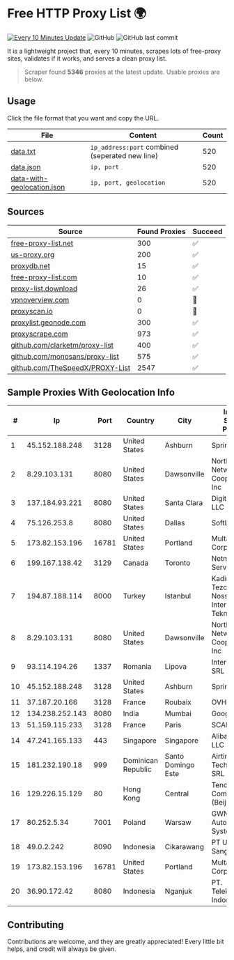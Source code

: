 
# Free HTTP Proxy List 🌍

[![Every 10 Minutes Update](https://github.com/mertguvencli/http-proxy-list/actions/workflows/main.yml/badge.svg?branch=main)](https://github.com/mertguvencli/http-proxy-list/actions/workflows/main.yml)
![GitHub](https://img.shields.io/github/license/mertguvencli/http-proxy-list)
![GitHub last commit](https://img.shields.io/github/last-commit/mertguvencli/http-proxy-list)

It is a lightweight project that, every 10 minutes, scrapes lots of free-proxy sites, validates if it works, and serves a clean proxy list.


> Scraper found **5346** proxies at the latest update. Usable proxies are below.

## Usage

Click the file format that you want and copy the URL.


|File|Content|Count|
|----|-------|-----|
|[data.txt](https://raw.githubusercontent.com/mertguvencli/http-proxy-list/main/proxy-list/data.txt)|`ip_address:port` combined (seperated new line)|520|
|[data.json](https://raw.githubusercontent.com/mertguvencli/http-proxy-list/main/proxy-list/data.json)|`ip, port`|520|
|[data-with-geolocation.json](https://raw.githubusercontent.com/mertguvencli/http-proxy-list/main/proxy-list/data-with-geolocation.json)|`ip, port, geolocation`|520|

## Sources

|Source|Found Proxies|Succeed|
|------|-------------|-------|
|[free-proxy-list.net](https://free-proxy-list.net)|300|✅|
|[us-proxy.org](https://www.us-proxy.org)|200|✅|
|[proxydb.net](http://proxydb.net)|15|✅|
|[free-proxy-list.com](https://free-proxy-list.com/?page=&port=&type%5B%5D=http&type%5B%5D=https&up_time=0&search=Search)|10|✅|
|[proxy-list.download](https://www.proxy-list.download/HTTP)|26|✅|
|[vpnoverview.com](https://vpnoverview.com/privacy/anonymous-browsing/free-proxy-servers)|0|🚫|
|[proxyscan.io](https://www.proxyscan.io)|0|🚫|
|[proxylist.geonode.com](https://proxylist.geonode.com/api/proxy-list?limit=300&page=1&sort_by=lastChecked&sort_type=desc&protocols=http,https)|300|✅|
|[proxyscrape.com](https://api.proxyscrape.com/v2/?request=displayproxies&protocol=http&timeout=10000&country=all&ssl=all&anonymity=all)|973|✅|
|[github.com/clarketm/proxy-list](https://raw.githubusercontent.com/clarketm/proxy-list/master/proxy-list-raw.txt)|400|✅|
|[github.com/monosans/proxy-list](https://raw.githubusercontent.com/monosans/proxy-list/main/proxies/http.txt)|575|✅|
|[github.com/TheSpeedX/PROXY-List](https://raw.githubusercontent.com/TheSpeedX/PROXY-List/master/http.txt)|2547|✅|


## Sample Proxies With Geolocation Info

|#|Ip|Port|Country|City|Internet Service Provider|
|-|--|----|-------|----|-------------------------|
|1|45.152.188.248|3128|United States|Ashburn|Sprint|
|2|8.29.103.131|8080|United States|Dawsonville|North Georgia Network Cooperative, Inc|
|3|137.184.93.221|8080|United States|Santa Clara|DigitalOcean, LLC|
|4|75.126.253.8|8080|United States|Dallas|SoftLayer|
|5|173.82.153.196|16781|United States|Portland|Multacom Corporation|
|6|199.167.138.42|3129|Canada|Toronto|Netminders Server Hosting|
|7|194.87.188.114|8000|Turkey|Istanbul|Kadir Huseyin Tezcan Nosspeed Internet Teknolojileri|
|8|8.29.103.131|8080|United States|Dawsonville|North Georgia Network Cooperative, Inc|
|9|93.114.194.26|1337|Romania|Lipova|Interkvm Host SRL|
|10|45.152.188.248|3128|United States|Ashburn|Sprint|
|11|37.187.20.166|3128|France|Roubaix|OVH SAS|
|12|134.238.252.143|8080|India|Mumbai|Google LLC|
|13|51.159.115.233|3128|France|Paris|SCALEWAY|
|14|47.241.165.133|443|Singapore|Singapore|Alibaba.com LLC|
|15|181.232.190.18|999|Dominican Republic|Santo Domingo Este|Airtime Technology SRL|
|16|129.226.15.129|80|Hong Kong|Central|Tencent Cloud Computing (Beijing) Co|
|17|80.252.5.34|7001|Poland|Warsaw|GWNET Autonomus System|
|18|49.0.2.242|8090|Indonesia|Cikarawang|PT Usaha Adi Sanggoro|
|19|173.82.153.196|16781|United States|Portland|Multacom Corporation|
|20|36.90.172.42|8080|Indonesia|Nganjuk|PT. Telekomunikasi Indonesia|



## Contributing

Contributions are welcome, and they are greatly appreciated! Every
little bit helps, and credit will always be given.

